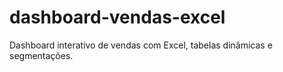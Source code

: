 # dashboard-vendas-excel
Dashboard interativo de vendas com Excel, tabelas dinâmicas e segmentações.
